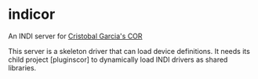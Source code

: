 # indicor
An INDI server for [Cristobal Garcia's COR](http://www.observatorioremoto.com/cor/cor.htm)

This server is a skeleton driver that can load device definitions. It needs its child project [pluginscor] to dynamically load INDI drivers as shared libraries.

